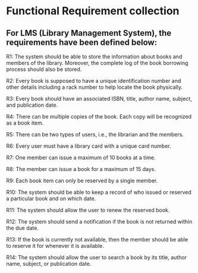 # Functional Requirement collection

## For LMS (Library Management System), the requirements have been defined below:

R1: The system should be able to store the information about books and members of the library. Moreover, the complete log of the book borrowing process should also be stored.

R2: Every book is supposed to have a unique identification number and other details including a rack number to help locate the book physically.

R3: Every book should have an associated ISBN, title, author name, subject, and publication date.




R4: There can be multiple copies of the book. Each copy will be recognized as a book item.

R5: There can be two types of users, i.e., the librarian and the members.

R6: Every user must have a library card with a unique card number.




R7: One member can issue a maximum of 10 books at a time.

R8: The member can issue a book for a maximum of 15 days.

R9: Each book item can only be reserved by a single member.

R10: The system should be able to keep a record of who issued or reserved a particular book and on which date.




R11: The system should allow the user to renew the reserved book.

R12: The system should send a notification if the book is not returned within the due date.

R13: If the book is currently not available, then the member should be able to reserve it for whenever it is available.

R14: The system should allow the user to search a book by its title, author name, subject, or publication date.

